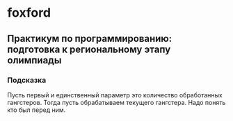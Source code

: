 # foxford
## Практикум по программированию: подготовка к региональному этапу олимпиады ##
### Подсказка ###
Пусть первый и единственный параметр это количество обработанных гангстеров. 
Тогда пусть обрабатываем текущего гангстера. Надо понять кто был перед ним.
